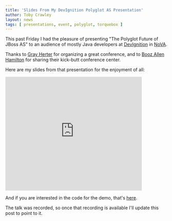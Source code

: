 ```yaml
---
title: 'Slides From My DevIgnition Polyglot AS Presentation'
author: Toby Crawley
layout: news
tags: [ presentations, event, polyglot, torquebox ]
---
```


This past Friday I had the pleasure of presenting "The Polyglot Future of JBoss AS" to an audience of 
mostly Java developers at [DevIgnition](http://devignition.com/)
in [NoVA](http://en.wikipedia.org/wiki/Northern_Virginia).

Thanks to [Gray Herter](http://www.linkedin.com/pub/gray-herter/a/60a/111) for organizing a
great conference, and to [Booz Allen Hamilton](http://www.boozallen.com/) for sharing their
kick-butt conference center.

Here are my slides from that presentation for the enjoyment of all:

<div style="width:425px" id="__ss_10468066"><iframe src="http://www.slideshare.net/slideshow/embed_code/10468066" width="425" height="355" frameborder="0" marginwidth="0" marginheight="0" scrolling="no"></iframe></div>

And if you are interested in the code for the demo, that's [here](https://github.com/tobias/dev-ignition-demo).

The talk was recorded, so once that recording is available I'll update this post to point to it.
